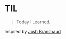 # TIL

> Today I Learned.

Inspired by [Josh Branchaud](https://dev.to/jbranchaud/how-i-built-a-learning-machine-45k9)
